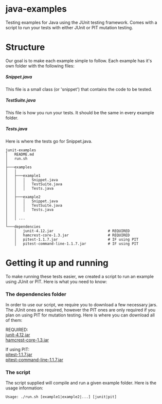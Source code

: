 # java-examples
Testing examples for Java using the JUnit testing framework. Comes with a script to run your tests with either JUnit or PIT mutation testing.

# Structure
Our goal is to make each example simple to follow. Each example has it's own folder with the following files:

##### Snippet.java
This file is a small class (or 'snippet') that contains the code to be tested.

##### TestSuite.java
This file is how you run your tests. It should be the same in every example folder.

##### Tests.java
Here is where the tests go for Snippet.java.

```
junit-examples
│   README.md
│   run.sh
│
├───examples
│   │
│   ├───example1
│   │   │   Snippet.java
│   │   │   TestSuite.java
│   │   │   Tests.java
│   │
│   ├───example2
│   │   │   Snippet.java
│   │   │   TestSuite.java
│   │   │   Tests.java
│   │
│   │ ...
│
└───dependencies
    │   junit-4.12.jar                         # REQUIRED
    │   hamcrest-core-1.3.jar                  # REQUIRED
    │   pitest-1.1.7.jar                       # IF using PIT
    │   pitest-command-line-1.1.7.jar          # IF using PIT

```

# Getting it up and running
To make running these tests easier, we created a script to run an example using JUnit or PIT. Here is what you need to know:

### The dependencies folder
In order to use our script, we require you to download a few necessary jars. The JUnit ones are required, however the PIT ones are only required if you plan on using PIT for mutation testing. Here is where you can download all of them:

REQUIRED:  
[junit-4.12.jar](http://search.maven.org/remotecontent?filepath=junit/junit/4.12/junit-4.12.jar)  
[hamcrest-core-1.3.jar](http://search.maven.org/remotecontent?filepath=org/hamcrest/hamcrest-core/1.3/hamcrest-core-1.3.jar)  

If using PIT:  
[pitest-1.1.7.jar](https://github.com/hcoles/pitest/releases/download/pitest-parent-1.1.7/pitest-1.1.7.jar)  
[pitest-command-line-1.1.7.jar](https://github.com/hcoles/pitest/releases/download/pitest-parent-1.1.7/pitest-command-line-1.1.7.jar)  

### The script

The script supplied will compile and run a given example folder. Here is the usage information:

```
Usage: ./run.sh [example1|example2|...] [junit|pit]
```
